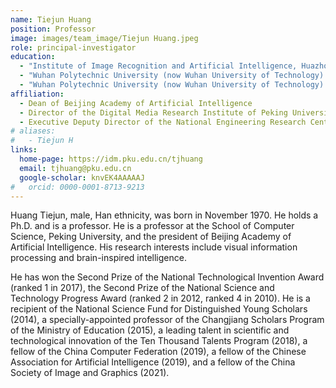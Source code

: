 ```yaml
---
name: Tiejun Huang
position: Professor
image: images/team_image/Tiejun Huang.jpeg
role: principal-investigator
education:
  - "Institute of Image Recognition and Artificial Intelligence, Huazhong University of Science and Technology (now Huazhong University of Science and Technology): Doctor of Pattern Recognition and Intelligent Systems (1995-1998)"
  - "Wuhan Polytechnic University (now Wuhan University of Technology): Master of Industrial Automation (1992-1995)"
  - "Wuhan Polytechnic University (now Wuhan University of Technology): Bachelor of Computer Application (1988-1992)"
affiliation: 
  - Dean of Beijing Academy of Artificial Intelligence
  - Director of the Digital Media Research Institute of Peking University
  - Executive Deputy Director of the National Engineering Research Center for Video and Visual Technology
# aliases:
#   - Tiejun H
links:
  home-page: https://idm.pku.edu.cn/tjhuang
  email: tjhuang@pku.edu.cn
  google-scholar: knvEK4AAAAAJ
#   orcid: 0000-0001-8713-9213
---
```


Huang Tiejun, male, Han ethnicity, was born in November 1970. He holds a Ph.D. and is a professor. He is a professor at the School of Computer Science, Peking University, and the president of Beijing Academy of Artificial Intelligence. His research interests include visual information processing and brain-inspired intelligence. 

He has won the Second Prize of the National Technological Invention Award (ranked 1 in 2017), the Second Prize of the National Science and Technology Progress Award (ranked 2 in 2012, ranked 4 in 2010). He is a recipient of the National Science Fund for Distinguished Young Scholars (2014), a specially-appointed professor of the Changjiang Scholars Program of the Ministry of Education (2015), a leading talent in scientific and technological innovation of the Ten Thousand Talents Program (2018), a fellow of the China Computer Federation (2019), a fellow of the Chinese Association for Artificial Intelligence (2019), and a fellow of the China Society of Image and Graphics (2021).

<!-- ---
name: Panagiotis Angeloudis
position: Professor of Transport Systems & Logistics
image: images/team/angeloudis-p.jpg
role: pi
education: 
  - "Imperial College London: PhD in Transport (2005-2009)"
  - "Imperial College London: MEng in Civil & Environmental Engineering (2001-2005)"
brief-position: Group Director, Transport Systems, Logistics
brief-desc: Professor
links:
  home-page: https://www.imperial.ac.uk/people/p.angeloudis
  google-scholar: pyOTFWoAAAAJ
  linkedin: panagiotisangeloudis
  github: p-ang
redirect_from:
  - author/panagiotis-angeloudis/
affiliations:
  - Professor of Transport Systems & Logistics
  - Turing Fellow, Alan Turing Institute
  - Director of Postgraduate Teaching, MSc in Transport
  - Management Committee, Imperial Robotics Forum
---

Professor Panagiotis Angeloudis is the Director of the [Transport Systems and Logistics Laboratory](https://transport-systems.imperial.ac.uk), based in the [Centre for Transport Engineering & Modelling](https://www.imperial.ac.uk/transport-engineering) at [Imperial College London](https://www.imperial.ac.uk). He is also a Turing Fellow with the [Alan Turing Institute](https://www.turing.ac.uk).


His research focuses on the intersection of autonomous systems, multi-agent modelling and network optimisation and their applications to freight distribution and passenger transportation. His research group specialises in developing high-performance, scalable models that capture the interactions between users, providers, infrastructure and operating regimes. Recent TSL projects have focused on the design of deployment strategies for safe and efficient autonomous transport systems (AVs, drones) for passenger and freight mobility.  

Panagiotis was recently appointed by the UK Department for Transport to the Expert Panel for Maritime 2050 and has been a member of the Future of Mobility review team for the UK Government Office of Science. Over the years, he has advised and developed bespoke models for major corporations, government agencies and consultancies worldwide on initiatives related to transport infrastructure, operations management and technology deployment.

At Imperial, he leads a team of over 15 researchers, and is also the Programme Director of the [MSc in Transport and Data Science](https://www.imperial.ac.uk/study/courses/postgraduate-taught/transport-data-science/). He has a broad portfolio of funded research projects, with significant support from EPSRC, InnovateUK, the UK and foreign governments, and the industry. He is a member of the management committee for the [Imperial Robotics Forum](http://www.imperial.ac.uk/robotics/), Director of Teaching for the Transport Section, and transport champion for the [Institute for Security Science and Technology](https://www.imperial.ac.uk/security-institute/).

He is an Associate Editor of the Journal of Maritime Policy and Management and a member of the United States Transportation Research Board Committee on Ports and Channels. -->
